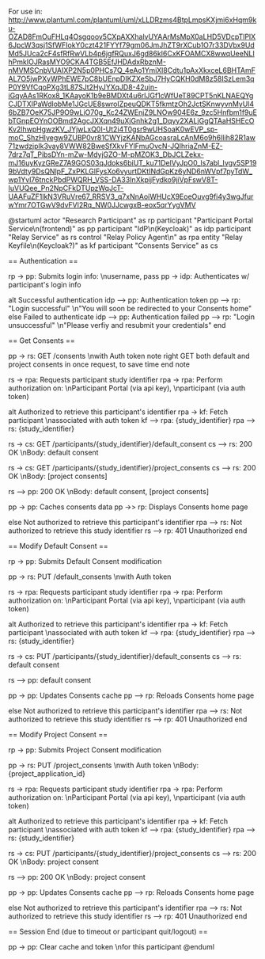 For use in:
http://www.plantuml.com/plantuml/uml/xLLDRzms4BtpLmpsKXjmi6xHqm9ku-OZAD8FmOuFHLq4Osgqoov5CXpAXXhalvUYAArMsMpX0aLHD5VDcpTlPlX6JpcW3qsj1SfWFIokY0czt421FYYf79gm06JmJhZT9rXCub1O7r33DVbx9UdMd5JUca2cF4sfRfRwVLb4p6jgfRQuxJ6gd86kI6CxKFOAMCX8wwqUeeNLIhPmkIOJRasMYO9CKA4TGB5EfJHDAdxRbznM-nMVMSCnbVUAIXP2N5p0PHCs7Q_4eAo1YmiXl8Cdtu1pAxXkxceL6BHTAmFAL7O5jwPXyWPhEWE7pC8bUEnpDIKZXeSbJ7HyCQKH0dM8z58ISzLem3qP0Y9VfCqoPXg3tL87SJt2HyJYXqJD8-42ujn-iGqyAAs1RKox8_1KAayoK1b9eBMDXt4u6rlJGf1cWfUeT89CPT5nKLNAEQYgCJDTXIPaWdlobMe1JGcUE8swroIZpeuQDKT5fkmtzOh2JctSKnwyvnMyUl46bZB7OeK75JP9O9wLiO70g_Kc24ZWEnjZ9LNOw904E6z_9zc5Hnfbm1f9uEbTGnpEOYnOOBmd2AgcJXXqn49uXjGnhk2g1_Dqyy2XALjGgQTAaHSHEcOKv2lhwpHgwzKV_JYjwLxQ0I-Ut2i4T0gsr9wUHSoaK0wEVP_sp-moC_ShzHIyegw9ZUBP0vr81CWYjzKANbAGcoasraLcAnM6o9h6lIih82R1aw71zwdzjplk3vay8VWW82BweSfXkvFYlFmuOvcN-JQlhriaZnM-EZ-7drz7qT_PibsDYn-mZw-MdyjGZO-M-pMZOK3_DbJCLZekx-mJ16uyKyzGReZ7A9GOS03qJdoks6biUT_ku71DelVyJpO0_ls7abl_Ivgv5SP199bVdty9DsQNlpF_ZxPKLGlFysXo6vyurtDKtINdGpKz6yND6nWVpf7pyTdW_wp1Yvl76tnckPbdPWQRH_VSS-DA33InXkpijFydko9jiVpFswV8T-IuVUQee_Pn2NpCFkDTUpzWqJcT-UAAFuZF1lkN3VRuVre67_RRSV3_q7xNnAoiWHUcX9EoeOuvg9fi4y3wgJfurwYmr7OTGwV9dvFVl2Rq_NW0JJcwgxB-eox5qrYygVMV

@startuml
actor "Research Participant" as rp
participant "Participant Portal Service\n(frontend)" as pp
participant "IdP\n(Keycloak)" as idp
participant "Relay Service" as rs
control "Relay Policy Agent\n" as rpa
entity "Relay Keyfile\n(Keycloak?)" as kf
participant "Consents Service" as cs


== Authentication ==

rp -> pp: Submits login info: \nusername, pass
pp -> idp: Authenticates w/ participant's login info

alt Successful authentication
  idp --> pp: Authentication token
  pp --> rp: "Login successful" \n"You will soon be redirected to your Consents home"
else Failed to authenticate
  idp --> pp: Authentication failed
  pp --> rp: "Login unsuccessful" \n"Please verfiy and resubmit your credentials"
end


== Get Consents ==

pp -> rs: GET /consents \nwith Auth token
note right
  GET both default and project
  consents in once request,
  to save time
end note

rs -> rpa: Requests participant study identifier
rpa -> rpa: Perform authorization on: \nParticipant Portal (via api key), \nparticipant (via auth token)

alt Authorized to retrieve this participant's identifier
  rpa -> kf: Fetch participant \nassociated with auth token
  kf --> rpa: {study_identifier}
  rpa --> rs: {study_identifier}

  rs -> cs: GET /participants/{study_identifier}/default_consent
  cs --> rs: 200 OK \nBody: default consent

  rs -> cs: GET /participants/{study_identifier}/project_consents
  cs --> rs: 200 OK \nBody: [project consents]

  rs --> pp: 200 OK \nBody: default consent, [project consents]

  pp -> pp: Caches consents data
  pp ->> rp: Displays Consents home page

else Not authorized to retrieve this participant's identifier
  rpa --> rs: Not authorized to retrieve this study identifier
  rs --> rp: 401 Unauthorized
end


== Modify Default Consent ==

rp -> pp: Submits Default Consent modification

pp -> rs: PUT /default_consents \nwith Auth token

rs -> rpa: Requests participant study identifier
rpa -> rpa: Perform authorization on: \nParticipant Portal (via api key), \nparticipant (via auth token)

alt Authorized to retrieve this participant's identifier
  rpa -> kf: Fetch participant \nassociated with auth token
  kf --> rpa: {study_identifier}
  rpa --> rs: {study_identifier}

  rs -> cs: PUT /participants/{study_identifier}/default_consents
  cs --> rs: default consent

  rs --> pp: default consent

  pp -> pp: Updates Consents cache
  pp --> rp: Reloads Consents home page

else Not authorized to retrieve this participant's identifier
  rpa --> rs: Not authorized to retrieve this study identifier
  rs --> rp: 401 Unauthorized
end


== Modify Project Consent ==

rp -> pp: Submits Project Consent modification

pp -> rs: PUT /project_consents \nwith Auth token \nBody: {project_application_id}


rs -> rpa: Requests participant study identifier
rpa -> rpa: Perform authorization on: \nParticipant Portal (via api key), \nparticipant (via auth token)

alt Authorized to retrieve this participant's identifier
  rpa -> kf: Fetch participant \nassociated with auth token
  kf --> rpa: {study_identifier}
  rpa --> rs: {study_identifier}

  rs -> cs: PUT /participants/{study_identifier}/project_consents
  cs --> rs: 200 OK \nBody: project consent

  rs --> pp: 200 OK \nBody: project consent

  pp -> pp: Updates Consents cache
  pp --> rp: Reloads Consents home page

else Not authorized to retrieve this participant's identifier
  rpa --> rs: Not authorized to retrieve this study identifier
  rs --> rp: 401 Unauthorized
end


== Session End (due to timeout or participant quit/logout) ==

pp -> pp: Clear cache and token \nfor this participant
@enduml